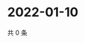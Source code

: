 # 2022-01-10

共 0 条

<!-- BEGIN WEIBO -->
<!-- 最后更新时间 Mon Jan 10 2022 12:16:02 GMT+0800 (China Standard Time) -->

<!-- END WEIBO -->
